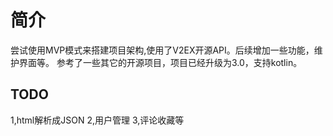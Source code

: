 # 简介

尝试使用MVP模式来搭建项目架构,使用了V2EX开源API。后续增加一些功能，维护界面等。
参考了一些其它的开源项目，项目已经升级为3.0，支持kotlin。

## TODO
1,html解析成JSON
2,用户管理
3,评论收藏等